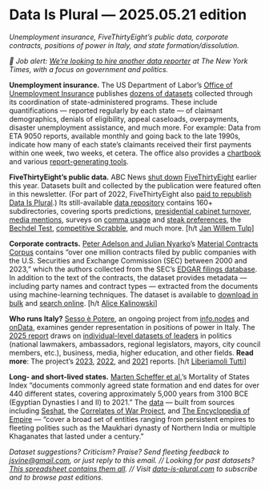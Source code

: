 Data Is Plural — 2025.05.21 edition
===================================

*Unemployment insurance, FiveThirtyEight’s public data, corporate contracts, positions of power in Italy, and state formation/dissolution.*


*👋 Job alert: [We’re looking to hire another data reporter](https://job-boards.greenhouse.io/thenewyorktimes/jobs/4567241005) at The New York Times, with a focus on government and politics.*


__Unemployment insurance.__ The US Department of Labor’s [Office of Unemployment Insurance](https://oui.doleta.gov/unemploy/index.asp) publishes [dozens of datasets](https://oui.doleta.gov/unemploy/DataDownloads.asp) collected through its coordination of state-administered programs. These include quantifications — reported regularly by each state — of claimant demographics, denials of eligibility, appeal caseloads, overpayments, disaster unemployment assistance, and much more. For example: Data from ETA 9050 reports, available monthly and going back to the late 1990s, indicate how many of each state’s claimants received their first payments within one week, two weeks, et cetera. The office also provides a [chartbook](https://oui.doleta.gov/unemploy/chartbook.asp) and various [report-generating tools](https://oui.doleta.gov/unemploy/DataDashboard.asp).


__FiveThirtyEight’s public data.__ ABC News [shut down](https://www.niemanlab.org/2025/03/fivethirtyeight-is-shutting-down-as-part-of-broader-cuts-at-abc-and-disney/) [FiveThirtyEight](https://en.wikipedia.org/wiki/FiveThirtyEight) earlier this year. Datasets built and collected by the publication were featured often in this newsletter. (For part of 2022, FiveThirtyEight also [paid to republish Data Is Plural](https://fivethirtyeight.com/tag/data-is-plural/).) Its still-available [data repository](https://github.com/fivethirtyeight/data) contains 160+ subdirectories, covering sports predictions, [presidential cabinet turnover](https://github.com/fivethirtyeight/data/tree/master/cabinet-turnover), [media mentions](https://github.com/fivethirtyeight/data/tree/master/puerto-rico-media), surveys on [comma usage](https://github.com/fivethirtyeight/data/tree/master/comma-survey) and [steak preferences](https://github.com/fivethirtyeight/data/tree/master/steak-survey), the [Bechdel Test](https://github.com/fivethirtyeight/data/tree/master/bechdel), [competitive Scrabble](https://github.com/fivethirtyeight/data/tree/master/scrabble-games), and much more. [h/t [Jan Willem Tulp](https://tulpinteractive.com/)]


__Corporate contracts.__ [Peter Adelson and Julian Nyarko](https://arxiv.org/abs/2504.02864)’s [Material Contracts Corpus](https://mcc.law.stanford.edu/) contains “over one million contracts filed by public companies with the U.S. Securities and Exchange Commission (SEC) between 2000 and 2023,” which the authors collected from the SEC’s [EDGAR filings database](https://www.sec.gov/search-filings/edgar-search-assistance/accessing-edgar-data). In addition to the text of the contracts, the dataset provides metadata — including party names and contract types — extracted from the documents using machine-learning techniques. The dataset is available to [download in bulk](https://mcc.law.stanford.edu/download/contracts/) and [search online](https://mcc.law.stanford.edu/search/). [h/t [Alice Kalinowski](https://www.linkedin.com/in/alice-kalinowski-61273484/)]


__Who runs Italy?__ [Sesso è Potere](https://infonodes.org/sesso-%C3%A8-potere), an ongoing project from [info.nodes](https://www.infonodes.org/) and [onData](https://www.ondata.it/), examines gender representation in positions of power in Italy. The [2025 report](https://drive.google.com/file/d/15NPjII-W5_yFpBVJLyEVYk1GUsK2v64e/view) draws on [individual-level datasets of leaders](https://github.com/ondata/sesso-e-potere/tree/main/dati/2025) in politics (national lawmakers, ambassadors, regional legislators, mayors, city council members, etc.), business, media, higher education, and other fields. __Read more__: The project’s [2023](https://irp.cdn-website.com/6c73ff89/files/uploaded/MARLA%20sesso%20e%20potere%202023%2027%2011.pdf), [2022](https://www.infonodes.org/sessoepotere22), and [2021](https://www.infonodes.org/sessoepotere2021) reports. [h/t [Liberiamoli Tutti](https://datibenecomune.substack.com/p/sesso-e-potere)]


__Long- and short-lived states.__ [Marten Scheffer et al.](https://www.pnas.org/doi/10.1073/pnas.2218834120)’s Mortality of States Index “documents commonly agreed state formation and end dates for over 440 different states, covering approximately 5,000 years from 3100 BCE (Egyptian Dynasties I and II) to 2021.” The [data](https://www.pnas.org/doi/10.1073/pnas.2218834120#supplementary-materials) — built from sources including [Seshat](https://seshat-db.com/), the [Correlates of War Project](https://correlatesofwar.org/), and [The Encyclopedia of Empire](https://onlinelibrary.wiley.com/doi/book/10.1002/9781118455074) — “cover a broad set of entities ranging from persistent empires to fleeting polities such as the Maukhari dynasty of Northern India or multiple Khaganates that lasted under a century.”


*Dataset suggestions? Criticism? Praise? Send fleeting feedback to jsvine@gmail.com, or just reply to this email. // Looking for past datasets? [This spreadsheet contains them all](https://docs.google.com/spreadsheets/d/1wZhPLMCHKJvwOkP4juclhjFgqIY8fQFMemwKL2c64vk/edit#gid=0). // Visit [data-is-plural.com](https://www.data-is-plural.com) to subscribe and to browse past editions.*
